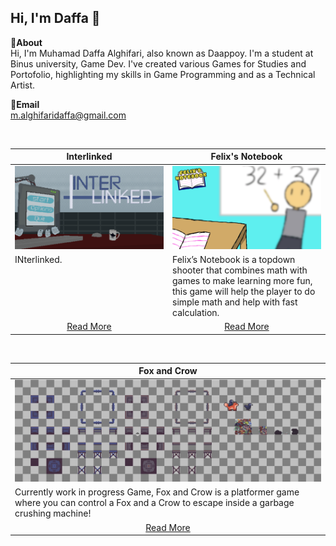 Hi, I'm Daffa 👋
---
**📌About** <br>
Hi, I'm Muhamad Daffa Alghifari, also known as Daappoy. I'm a student at Binus university, Game Dev. I've created various Games for Studies and Portofolio, highlighting my skills in Game Programming and as a Technical Artist.

**📩Email** <br>
m.alghifaridaffa@gmail.com

<br>

<table width="100%">
  <thead>
    <tr>
      <th width="50%" align="center"><a>Interlinked </a></th> <!--tittle-->
      <th width="50%" align="center"><a>Felix's Notebook</a></th> <!--tittle-->
    </tr>
  </thead>
  <tbody>
    <tr>
      <td align="center">
        <img src="https://github.com/Daappoy/Interlinked/blob/main/Assets/Screenshoot/Interlinked%20main%20meny.png" alt="1" style="width:100%;height:auto;">
      </td>
      <td align="center">
        <img src="https://github.com/Daappoy/FelixNotebook/blob/main/Assets/ScreenShoots/Felix'sNotebook.png" alt="2" style="width:100%;height:auto;">
      </td>
    </tr>
    <tr>
      <td valign="text-top">INterlinked.</td> <!--desc-->
      <td valign="text-top">Felix’s Notebook is a topdown shooter that combines math with games to make learning more fun, this game will help the player to do simple math and help with fast calculation.</td> <!--desc-->
    </tr>
    <tr>
      <td align="center"><a href="https://github.com/Daappoy/Interlinked">Read More</a></td> <!--link1-->
      <td align="center"><a href="https://github.com/Daappoy/FelixNotebook">Read More</a></td> <!--link2-->
    </tr>
<!--     <tr> -->
<!--       <td align="center"><a href="https://www.youtube.com/watch?v=UWn3G_PZ_fA">Trailer</a></td> <!--link1--> 
<!--       <td align="center"><a href="https://www.youtube.com/watch?v=MXbSJmlWlX0">Trailer</a></td> <!--link2--> 
<!--     </tr> -->
  </tbody>
</table>


<br>


<table width="100%">
  <thead>
    <tr>
      <th width="50%" align="center"><a>Fox and Crow</a></th> <!--tittle 3-->
     <!-- <th width="50%" align="center"><a>Shevia AR</a></th> <!--tittle 4-->
    </tr>
  </thead>
  <tbody>
    <tr>
      <td align="center">
        <img src="https://github.com/Daappoy/SoftwareEngineering/blob/main/Assets/Screenshoots/WIPFoxandCrow.png" alt="1" style="width:100%;height:auto;">
      </td>
<!--       <td align="center">
        <img src="https://www.shevia.id/assets/img/product/shevia-ar/1.png" alt="2" style="width:100%;height:auto;">
      </td> -->
    </tr>
    <tr>
      <td valign="text-top">Currently work in progress Game, Fox and Crow is a platformer game where you can control a Fox and a Crow to escape inside a garbage crushing machine!</td> <!--desc-->
      <!-- <td valign="text-top">Shevia Augmented Reality is a Safety Induction application using Augmented Reality, featuring a 3D viewer with visual and audio explanations. As a Unity Programmer, I developed the main mechanics of the application in under five days. This application was used within the Pertamina Group during a safety event.</td> <!--desc-->
    </tr>
    <tr>
      <td align="center"><a href="https://www.shevia.id/Product/SheviaFire">Read More</a></td> <!--link 3-->
      <!-- <td align="center"><a href="https://www.shevia.id/Product/SheviaAR">Read More</a></td> <!--link 4-->
    </tr>
<!--     <tr> -->
     <!-- <td align="center"><a href="https://youtu.be/U301oBPnyCg">Trailer</a></td> <!--link 3-->
      <!--<td align="center"><a href="https://youtu.be/6mlfc1Shwas">Trailer</a></td> <!--link 4-->
<!--     </tr> -->
  </tbody>
</table>

